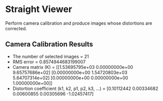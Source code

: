 # Straight Viewer
Perform camera calibration and produce images whose distortions are corrected.

## Camera Calibration Results
* The number of selected images = 21
* RMS error = 0.8574944683199007
* Camera matrix (K) = 
[[1.53695795e+03 0.00000000e+00 9.65757686e+02]
 [0.00000000e+00 1.54720803e+03 5.64707314e+02]
 [0.00000000e+00 0.00000000e+00 1.00000000e+00]]
* Distortion coefficient (k1, k2, p1, p2, k3, ...) = [0.10112442  0.00334682  0.00600855  0.00305696 -1.02457417]